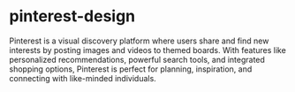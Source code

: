 # pinterest-design
Pinterest is a visual discovery platform where users share and find new interests by posting images and videos to themed boards. With features like personalized recommendations, powerful search tools, and integrated shopping options, Pinterest is perfect for planning, inspiration, and connecting with like-minded individuals.
